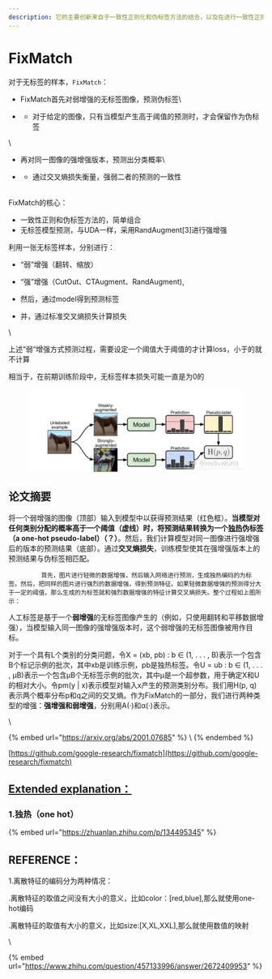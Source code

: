 ```yaml
---
description: 它的主要创新来自于一致性正则化和伪标签方法的结合，以及在进行一致性正则化时使用独立的弱增强和强增强。
---
```


# FixMatch



对于无标签的样本，`FixMatch`：

* FixMatch首先对弱增强的无标签图像，预测伪标签\

*
  * 对于给定的图像，只有当模型产生高于阈值的预测时，才会保留作为伪标签

\


* 再对同一图像的强增强版本，预测出分类概率\

*
  * 通过交叉熵损失衡量，强弱二者的预测的一致性

\
FixMatch的核心：

* 一致性正则和伪标签方法的，简单组合
* 无标签模型预测，与UDA一样，采用RandAugment\[3]进行强增强



利用一张无标签样本，分别进行：

* “弱”增强（翻转、缩放）
* “强”增强（CutOut、CTAugment、RandAugment),



* 然后，通过model得到预测标签
* 并，通过标准交叉熵损失计算损失

\


上述“弱“增强方式预测过程，需要设定一个阈值大于阈值的才计算loss，小于的就不计算

相当于，在前期训练阶段中，无标签样本损失可能一直是为0的



<figure><img src="../../.gitbook/assets/image (1) (1).png" alt=""><figcaption></figcaption></figure>

## 论文摘要

将一个弱增强的图像（顶部）输入到模型中以获得预测结果（红色框）。**当模型对任何类别分配的概率高于一个阈值（虚线）时，将预测结果转换为一个**[**独热**](fixmatch.md#user-content-extended-explanation-1)**伪标签（**a one-hot pseudo-label**）（？）**。然后，我们计算模型对同一图像进行强增强后的版本的预测结果（底部）。通过**交叉熵损失**，训练模型使其在强增强版本上的预测结果与伪标签相匹配。



```
         首先，图片进行轻微的数据增强，然后输入网络进行预测，生成独热编码的为标签。然后，把同样的图片进行强烈的数据增强，得到预测特征。如果轻微数据增强的预测得分大于一定的阈值，那么生成的为标签就和强烈数据增强的特征计算交叉熵损失。整个过程如上图所示：
```

人工标签是基于一个**弱增强**的无标签图像产生的（例如，只使用翻转和平移数据增强），当模型输入同一图像的强增强版本时，这个弱增强的无标签图像被用作目标。



对于一个具有L个类别的分类问题，令X = (xb, pb) : b ∈ (1, . . . , B)表示一个包含B个标记示例的批次，其中xb是训练示例，pb是独热标签。令U = ub : b ∈ (1, . . . , µB)表示一个包含µB个无标签示例的批次，其中µ是一个超参数，用于确定X和U的相对大小。令pm(y | x)表示模型对输入x产生的预测类别分布。我们用H(p, q)表示两个概率分布p和q之间的交叉熵。作为FixMatch的一部分，我们进行两种类型的增强：**强增强和弱增强**，分别用A(·)和α(·)表示。





























\


{% embed url="https://arxiv.org/abs/2001.07685" %}
\\
{% endembed %}

[https://github.com/google-research/fixmatch](https://github.com/google-research/fixmatch)

## [Extended explanation：](https://github.com/rosettarosettarosetta/read-paper/blob/main/sam/segment-anything.md#extended-explanation) <a href="#user-content-extended-explanation" id="user-content-extended-explanation"></a>

### 1.独热（one hot） <a href="#user-content-extended-explanation" id="user-content-extended-explanation"></a>



{% embed url="https://zhuanlan.zhihu.com/p/134495345" %}

## REFERENCE：

1.离散特征的编码分为两种情况：

.离散特征的取值之间没有大小的意义，比如color：\[red,blue],那么就使用one-hot编码

.离散特征的取值有大小的意义，比如size:\[X,XL,XXL],那么就使用数值的映射

\


{% embed url="https://www.zhihu.com/question/457133996/answer/2672409953" %}



